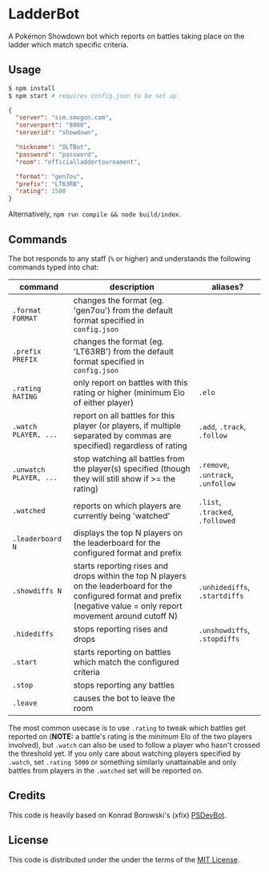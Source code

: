# LadderBot

A Pokémon Showdown bot which reports on battles taking place on the ladder which
match specific criteria.

## Usage

```sh
$ npm install
$ npm start # requires config.json to be set up
```

```json
{
  "server": "sim.smogon.com",
  "serverport": "8000",
  "serverid": "showdown",

  "nickname": "OLTBot",
  "password": "password",
  "room": "officialladdertournament",

  "format": "gen7ou",
  "prefix": "LT63RB",
  "rating": 1500
}
```

Alternatively, `npm run compile && node build/index`.

## Commands

The bot responds to any staff (`%` or higher) and understands the following
commands typed into chat:

| **command** | **description** | **aliases?** |
| ----------- | ----------------| -------------|
| `.format FORMAT`| changes the format (eg. 'gen7ou') from the default format specified in `config.json` | |
| `.prefix PREFIX` | changes the format (eg. 'LT63RB') from the default format specified in `config.json` | |
| `.rating RATING` | only report on battles with this rating or higher (minimum Elo of either player) | `.elo` |
| `.watch PLAYER, ...` | report on all battles for this player (or players, if multiple separated by commas are specified) regardless of rating | `.add`, `.track`, `.follow` |
| `.unwatch PLAYER, ...` | stop watching all battles from the player(s) specified (though they will still show if >= the rating) | `.remove`, `.untrack`, `.unfollow` |
| `.watched` | reports on which players are currently being 'watched' | `.list`, `.tracked`, `.followed` |
| `.leaderboard N` | displays the top N players on the leaderboard for the configured format and prefix | |
| `.showdiffs N` | starts reporting rises and drops within the top N players on the leaderboard for the configured format and prefix (negative value = only report movement around cutoff N) | `.unhidediffs`, `.startdiffs` |
| `.hidediffs`| stops reporting rises and drops | `.unshowdiffs`, `.stopdiffs` |
| `.start` | starts reporting on battles which match the configured criteria | |
| `.stop` | stops reporting any battles | |
| `.leave` | causes the bot to leave the room | |

The most common usecase is to use `.rating` to tweak which battles get reported
on (**NOTE:** a battle's rating is the *minimum* Elo of the two players
involved), but `.watch` can also be used to follow a player who hasn't crossed the
threshold yet. If you only care about watching players specified by `.watch`,
set `.rating 5000` or something similarly unattainable and only battles from
players in the `.watched` set will be reported on.

## Credits

This code is heavily based on Konrad Borowski's (xfix)
[PSDevBot](https://gitlab.com/KonradBorowski/PSDevBot).

## License

This code is distributed under the under the terms of the [MIT License][1].

[1]: https://github.com/pkmn-cc/LadderBot/blob/master/stats/LICENSE
